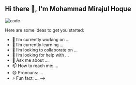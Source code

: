 ## Hi there 👋, I'm Mohammad Mirajul Hoque

![code](https://user-images.githubusercontent.com/54999309/169643826-5082bfb1-4d0f-4928-83c0-f57dc5cbf954.gif)

Here are some ideas to get you started:

- 🔭 I’m currently working on ...
- 🌱 I’m currently learning ...
- 👯 I’m looking to collaborate on ...
- 🤔 I’m looking for help with ...
- 💬 Ask me about ...
- 📫 How to reach me: ...
- 😄 Pronouns: ...
- ⚡ Fun fact: ...
-->
